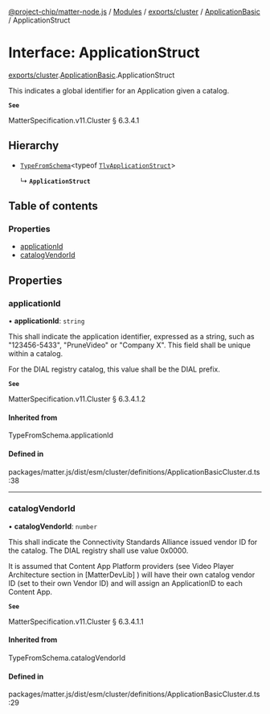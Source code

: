 [@project-chip/matter-node.js](../README.md) / [Modules](../modules.md) / [exports/cluster](../modules/exports_cluster.md) / [ApplicationBasic](../modules/exports_cluster.ApplicationBasic.md) / ApplicationStruct

# Interface: ApplicationStruct

[exports/cluster](../modules/exports_cluster.md).[ApplicationBasic](../modules/exports_cluster.ApplicationBasic.md).ApplicationStruct

This indicates a global identifier for an Application given a catalog.

**`See`**

MatterSpecification.v11.Cluster § 6.3.4.1

## Hierarchy

- [`TypeFromSchema`](../modules/exports_tlv.md#typefromschema)\<typeof [`TlvApplicationStruct`](../modules/exports_cluster.ApplicationBasic.md#tlvapplicationstruct)\>

  ↳ **`ApplicationStruct`**

## Table of contents

### Properties

- [applicationId](exports_cluster.ApplicationBasic.ApplicationStruct.md#applicationid)
- [catalogVendorId](exports_cluster.ApplicationBasic.ApplicationStruct.md#catalogvendorid)

## Properties

### applicationId

• **applicationId**: `string`

This shall indicate the application identifier, expressed as a string, such as "123456-5433", "PruneVideo"
or "Company X". This field shall be unique within a catalog.

For the DIAL registry catalog, this value shall be the DIAL prefix.

**`See`**

MatterSpecification.v11.Cluster § 6.3.4.1.2

#### Inherited from

TypeFromSchema.applicationId

#### Defined in

packages/matter.js/dist/esm/cluster/definitions/ApplicationBasicCluster.d.ts:38

___

### catalogVendorId

• **catalogVendorId**: `number`

This shall indicate the Connectivity Standards Alliance issued vendor ID for the catalog. The DIAL registry
shall use value 0x0000.

It is assumed that Content App Platform providers (see Video Player Architecture section in [MatterDevLib] )
will have their own catalog vendor ID (set to their own Vendor ID) and will assign an ApplicationID to each
Content App.

**`See`**

MatterSpecification.v11.Cluster § 6.3.4.1.1

#### Inherited from

TypeFromSchema.catalogVendorId

#### Defined in

packages/matter.js/dist/esm/cluster/definitions/ApplicationBasicCluster.d.ts:29
